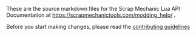 These are the source markdown files for the Scrap Mechanic Lua API Documentation at https://scrapmechanictools.com/modding_help/ .

Before you start making changes, please read the [contributing guidelines](https://github.com/MrCrackx04/ScrapMechanicTools-Lua-API-Docs/blob/main/CONTRIBUTING.md)
